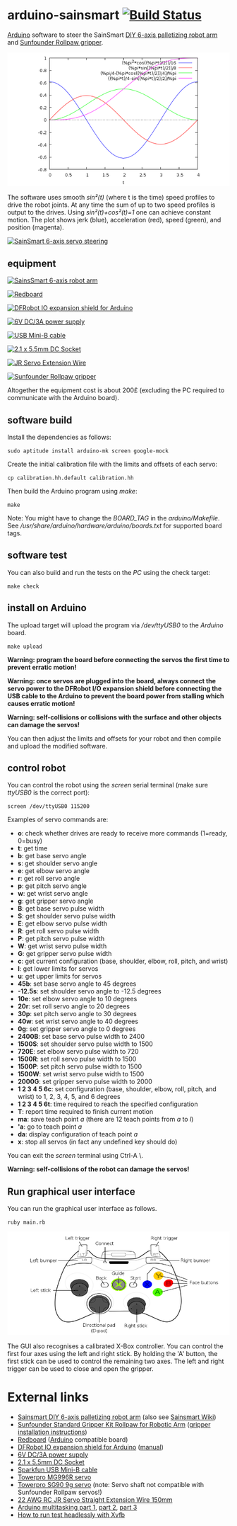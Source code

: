 # arduino-sainsmart [![Build Status](https://travis-ci.org/wedesoft/arduino-sainsmart.svg?branch=master)](https://travis-ci.org/wedesoft/arduino-sainsmart)


[Arduino][1] software to steer the SainSmart [DIY 6-axis palletizing robot arm][2] and [Sunfounder Rollpaw gripper][15].

![Smooth motion profiles](profile.png)

The software uses smooth *sin²(t)* (where t is the time) speed profiles to drive the robot joints.
At any time the sum of up to two speed profiles is output to the drives.
Using *sin²(t)+cos²(t)=1* one can achieve constant motion.
The plot shows jerk (blue), acceleration (red), speed (green), and position (magenta).

[![SainSmart 6-axis servo steering](https://i.ytimg.com/vi/Fv_c3pXyLH4/hqdefault.jpg)][vid]

## equipment

[![SainsSmart 6-axis robot arm](6axis-size.jpg)][2]

[![Redboard](redboard.jpg)][5]

[![DFRobot IO expansion shield for Arduino](dfrobot.jpg)][4]

[![6V DC/3A power supply](power-supply.jpg)][6]

[![USB Mini-B cable](usb-mini-b.jpg)][7]

[![2.1 x 5.5mm DC Socket](dc-socket.jpg)][10]

[![JR Servo Extension Wire](jr-servo-wire.jpg)][17]

[![Sunfounder Rollpaw gripper](rollpaw.jpg)][15]

Altogether the equipment cost is about 200£ (excluding the PC required to communicate with the Arduino board).

## software build

Install the dependencies as follows:

```
sudo aptitude install arduino-mk screen google-mock
```

Create the initial calibration file with the limits and offsets of each servo:

```
cp calibration.hh.default calibration.hh
```

Then build the Arduino program using *make*:

```
make
```

Note: You might have to change the *BOARD_TAG* in the *arduino/Makefile*.
See */usr/share/arduino/hardware/arduino/boards.txt* for supported board tags.

## software test

You can also build and run the tests on the *PC* using the check target:

```
make check
```

## install on Arduino

The upload target will upload the program via */dev/ttyUSB0* to the *Arduino* board.

```
make upload
```

**Warning: program the board before connecting the servos the first time to prevent erratic motion!**

**Warning: once servos are plugged into the board, always connect the servo power to the DFRobot I/O expansion shield before connecting the USB cable to the Arduino to prevent the board power from stalling which causes erratic motion!**

**Warning: self-collisions or collisions with the surface and other objects can damage the servos!**

You can then adjust the limits and offsets for your robot and then compile and upload the modified software.

## control robot

You can control the robot using the *screen* serial terminal (make sure *ttyUSB0* is the correct port):

```
screen /dev/ttyUSB0 115200
```

Examples of servo commands are:

* **o**: check whether drives are ready to receive more commands (1=ready, 0=busy)
* **t**: get time
* **b**: get base servo angle
* **s**: get shoulder servo angle
* **e**: get elbow servo angle
* **r**: get roll servo angle
* **p**: get pitch servo angle
* **w**: get wrist servo angle
* **g**: get gripper servo angle
* **B**: get base servo pulse width
* **S**: get shoulder servo pulse width
* **E**: get elbow servo pulse width
* **R**: get roll servo pulse width
* **P**: get pitch servo pulse width
* **W**: get wrist servo pulse width
* **G**: get gripper servo pulse width
* **c**: get current configuration (base, shoulder, elbow, roll, pitch, and wrist)
* **l**: get lower limits for servos
* **u**: get upper limits for servos
* **45b**: set base servo angle to 45 degrees
* **-12.5s**: set shoulder servo angle to -12.5 degrees
* **10e**: set elbow servo angle to 10 degrees
* **20r**: set roll servo angle to 20 degrees
* **30p**: set pitch servo angle to 30 degrees
* **40w**: set wrist servo angle to 40 degrees
* **0g**: set gripper servo angle to 0 degrees
* **2400B**: set base servo pulse width to 2400
* **1500S**: set shoulder servo pulse width to 1500
* **720E**: set elbow servo pulse width to 720
* **1500R**: set roll servo pulse width to 1500
* **1500P**: set pitch servo pulse width to 1500
* **1500W**: set wrist servo pulse width to 1500
* **2000G**: set gripper servo pulse width to 2000
* **1 2 3 4 5 6c**: set configuration (base, shoulder, elbow, roll, pitch, and wrist) to 1, 2, 3, 4, 5, and 6 degrees
* **1 2 3 4 5 6t**: time required to reach the specified configuration
* **T**: report time required to finish current motion
* **ma**: save teach point *a* (there are 12 teach points from *a* to *l*)
* **'a**: go to teach point *a*
* **da**: display configuration of teach point *a*
* **x**: stop all servos (in fact any undefined key should do)

You can exit the *screen* terminal using Ctrl-A \\.

**Warning: self-collisions of the robot can damage the servos!**

## Run graphical user interface

You can run the graphical user interface as follows.

```
ruby main.rb
```

![XBox Controller](xbox.png)

The GUI also recognises a calibrated X-Box controller.
You can control the first four axes using the left and right stick.
By holding the 'A' button, the first stick can be used to control the remaining two axes.
The left and right trigger can be used to close and open the gripper.

# External links

* [Sainsmart DIY 6-axis palletizing robot arm][2] (also see [Sainsmart Wiki][11])
* [Sunfounder Standard Gripper Kit Rollpaw for Robotic Arm][15] ([gripper installation instructions][16])
* [Redboard][5] ([Arduino][1] compatible board)
* [DFRobot IO expansion shield for Arduino][4] ([manual][18])
* [6V DC/3A power supply][6]
* [2.1 x 5.5mm DC Socket][10]
* [Sparkfun USB Mini-B cable][7]
* [Towerpro MG996R servo][8]
* [Towerpro SG90 9g servo][9] (note: Servo shaft not compatible with Sunfounder Rollpaw servos!)
* [22 AWG RC JR Servo Straight Extension Wire 150mm][17]
* [Arduino multitasking part 1][12], [part 2][13], [part 3][14]
* [How to run test headlessly with Xvfb][19]

[1]: https://www.arduino.cc/
[2]: https://www.sainsmart.com/products/6-axis-desktop-robotic-arm-assembled
[3]: http://7bot.cc/
[4]: https://robosavvy.com/store/dfrobot-io-expansion-shield-for-arduino-v6.html
[5]: https://learn.sparkfun.com/tutorials/redboard-vs-uno
[6]: http://uk.rs-online.com/web/p/plug-in-power-supply/7424762/
[7]: https://robosavvy.com/store/sparkfun-usb-mini-b-cable-6-foot.html
[8]: http://www.hobbyking.com/hobbyking/store/__6221__Towerpro_MG996R_10kg_Servo_10kg_0_20sec_55g.html
[9]: http://www.servodatabase.com/servo/towerpro/sg90
[10]: http://www.maplin.co.uk/p/21-x-55mm-dc-socket-plastic-ft96e
[11]: http://wiki.sainsmart.com/index.php/DIY_6-Axis_Servos_Control_Palletizing_Robot_Arm_Model_for_Arduino_UNO_MEGA2560
[12]: https://learn.adafruit.com/multi-tasking-the-arduino-part-1/
[13]: https://learn.adafruit.com/multi-tasking-the-arduino-part-2/
[14]: https://learn.adafruit.com/multi-tasking-the-arduino-part-3/
[15]: https://www.sunfounder.com/rollpaw.html
[16]: https://www.sunfounder.com/learn/category/Standard-Gripper-Kit-Rollpaw.html
[17]: https://www.amazon.co.uk/d/B00P1716VO
[18]: http://image.dfrobot.com/image/data/Common/Arduino%20Shield%20Manual.pdf
[19]: http://elementalselenium.com/tips/38-headless
[vid]: https://www.youtube.com/watch?v=Fv_c3pXyLH4
